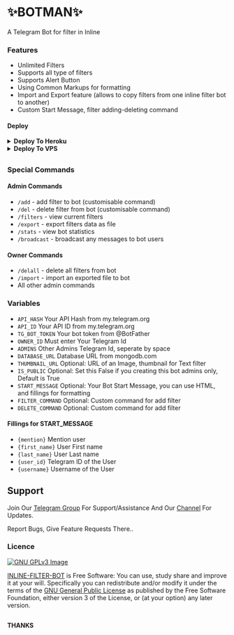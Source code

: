 #                    ✨BOTMAN✨

A Telegram Bot for filter in Inline

### Features

- Unlimited Filters
- Supports all type of filters
- Supports Alert Button
- Using Common Markups for formatting
- Import and Export feature (allows to copy filters from one inline filter bot to another)
- Custom Start Message, filter adding-deleting command

#### Deploy 

<details><summary><b>Deploy To Heroku</b></summary>
<p>
<br>
<a href="https://heroku.com/deploy?template=https://github.com/JosephAlexTG/Inline-Filter-Bot">
  <img src="https://www.herokucdn.com/deploy/button.svg" alt="Deploy">
</a>
</p>
</details>

<details>
  <summary><b>Deploy To VPS</b></summary>
  </br>
  
````bash
git clone https://github.com/JosephAlexTG/Inline-Filter-Bot
cd Inline-Filter-Bot
pip3 install -r requirements.txt
python3 InlineBot
````
</details>

##
### Special Commands

#### Admin Commands
* `/add` - add filter to bot (customisable command)
* `/del` - delete filter from bot (customisable command)
* `/filters` - view current filters
* `/export` - export filters data as file
* `/stats` - view bot statistics
* `/broadcast` - broadcast any messages to bot users

#### Owner Commands
* `/delall` - delete all filters from bot
* `/import` - import an exported file to bot
* All other admin commands

### Variables

* `API_HASH` Your API Hash from my.telegram.org
* `API_ID` Your API ID from my.telegram.org
* `TG_BOT_TOKEN` Your bot token from @BotFather
* `OWNER_ID` Must enter Your Telegram Id
* `ADMINS` Other Admins Telegram Id, seperate by space
* `DATABASE_URL` Database URL from mongodb.com
* `THUMBNAIL_URL` Optional: URL of an Image, thumbnail for Text filter
* `IS_PUBLIC` Optional: Set this False if you creating this bot admins only, Default is True
* `START_MESSAGE` Optional: Your Bot Start Message, you can use HTML, and fillings for formatting
* `FILTER_COMMAND` Optional: Custom command for add filter
* `DELETE_COMMAND` Optional: Custom command for add filter

#### Fillings for START_MESSAGE
* `{mention}` Mention user
* `{first_name}` User First name
* `{last_name}` User Last name
* `{user_id}` Telegram ID of the User
* `{username}` Username of the User

## Support   
Join Our [Telegram Group](https://www.telegram.dog/MJBOTZSUPPORT) For Support/Assistance And Our [Channel](https://www.telegram.dog/MJBOTZ) For Updates.   
   
Report Bugs, Give Feature Requests There..   

### Licence
[![GNU GPLv3 Image](https://www.gnu.org/graphics/gplv3-127x51.png)](http://www.gnu.org/licenses/gpl-3.0.en.html)  

[INLINE-FILTER-BOT](https://github.com/CodeXBotz/Inline-Filter-Bot/) is Free Software: You can use, study share and improve it at your
will. Specifically you can redistribute and/or modify it under the terms of the
[GNU General Public License](https://www.gnu.org/licenses/gpl.html) as
published by the Free Software Foundation, either version 3 of the License, or
(at your option) any later version. 

##

   **THANKS**
